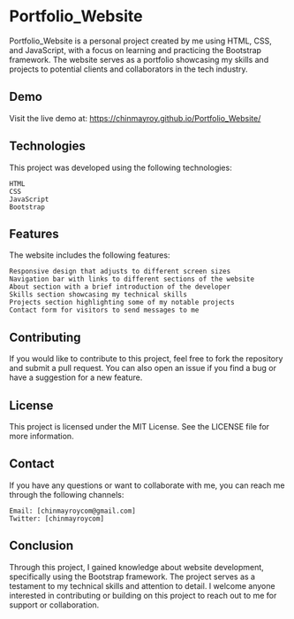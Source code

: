 # Portfolio_Website

Portfolio_Website is a personal project created by me using HTML, CSS, and JavaScript, with a focus on learning and practicing the Bootstrap framework. The website serves as a portfolio showcasing my skills and projects to potential clients and collaborators in the tech industry.
## Demo

Visit the live demo at: https://chinmayroy.github.io/Portfolio_Website/
## Technologies

This project was developed using the following technologies:

    HTML
    CSS
    JavaScript
    Bootstrap

## Features

The website includes the following features:

    Responsive design that adjusts to different screen sizes
    Navigation bar with links to different sections of the website
    About section with a brief introduction of the developer
    Skills section showcasing my technical skills
    Projects section highlighting some of my notable projects
    Contact form for visitors to send messages to me

## Contributing

If you would like to contribute to this project, feel free to fork the repository and submit a pull request. You can also open an issue if you find a bug or have a suggestion for a new feature.
## License

This project is licensed under the MIT License. See the LICENSE file for more information.
## Contact

If you have any questions or want to collaborate with me, you can reach me through the following channels:

    Email: [chinmayroycom@gmail.com]
    Twitter: [chinmayroycom]

## Conclusion

Through this project, I gained knowledge about website development, specifically using the Bootstrap framework. The project serves as a testament to my technical skills and attention to detail. I welcome anyone interested in contributing or building on this project to reach out to me for support or collaboration.
